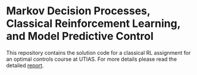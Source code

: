# Markov Decision Processes, Classical Reinforcement Learning, and Model Predictive Control
This repository contains the solution code for a classical RL assignment for an optimal controls course at UTIAS. For more details please read the detailed [report](AER1517_Assignment_2.pdf).
